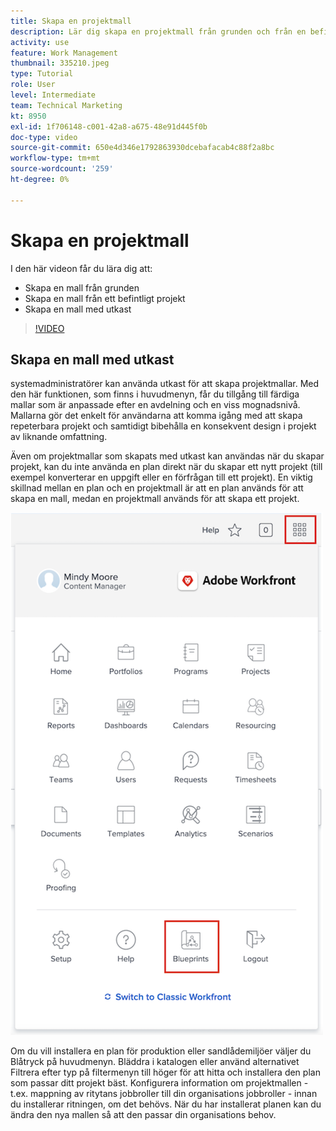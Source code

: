 ```yaml
---
title: Skapa en projektmall
description: Lär dig skapa en projektmall från grunden och från en befintlig mall.
activity: use
feature: Work Management
thumbnail: 335210.jpeg
type: Tutorial
role: User
level: Intermediate
team: Technical Marketing
kt: 8950
exl-id: 1f706148-c001-42a8-a675-48e91d445f0b
doc-type: video
source-git-commit: 650e4d346e1792863930dcebafacab4c88f2a8bc
workflow-type: tm+mt
source-wordcount: '259'
ht-degree: 0%

---
```


# Skapa en projektmall

I den här videon får du lära dig att:

* Skapa en mall från grunden
* Skapa en mall från ett befintligt projekt
* Skapa en mall med utkast

>[!VIDEO](https://video.tv.adobe.com/v/335210/?quality=12&learn=on)

## Skapa en mall med utkast

systemadministratörer kan använda utkast för att skapa projektmallar. Med den här funktionen, som finns i huvudmenyn, får du tillgång till färdiga mallar som är anpassade efter en avdelning och en viss mognadsnivå. Mallarna gör det enkelt för användarna att komma igång med att skapa repeterbara projekt och samtidigt bibehålla en konsekvent design i projekt av liknande omfattning.

Även om projektmallar som skapats med utkast kan användas när du skapar projekt, kan du inte använda en plan direkt när du skapar ett nytt projekt (till exempel konverterar en uppgift eller en förfrågan till ett projekt). En viktig skillnad mellan en plan och en projektmall är att en plan används för att skapa en mall, medan en projektmall används för att skapa ett projekt.

![Utskrifter på huvudmenyn](assets/pt-blueprints-01.png)

Om du vill installera en plan för produktion eller sandlådemiljöer väljer du Blåtryck på huvudmenyn. Bläddra i katalogen eller använd alternativet Filtrera efter typ på filtermenyn till höger för att hitta och installera den plan som passar ditt projekt bäst. Konfigurera information om projektmallen - t.ex. mappning av ritytans jobbroller till din organisations jobbroller - innan du installerar ritningen, om det behövs. När du har installerat planen kan du ändra den nya mallen så att den passar din organisations behov.
